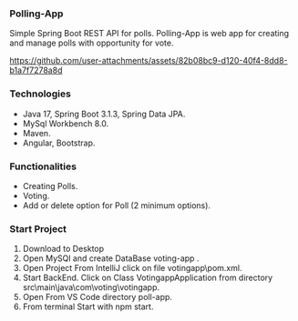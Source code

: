 ### Polling-App ###
Simple Spring Boot REST API for polls. Polling-App is web app for creating and manage polls with opportunity for vote.

https://github.com/user-attachments/assets/82b08bc9-d120-40f4-8dd8-b1a7f7278a8d


### Technologies ###
- Java 17, Spring Boot 3.1.3, Spring Data JPA.
- MySql Workbench 8.0.
- Maven.
- Angular, Bootstrap.

### Functionalities ###
- Creating Polls.
- Voting.
- Add or delete option for Poll (2 minimum options).

### Start Project ###
1. Download to Desktop 
2. Open MySQl and create DataBase voting-app .
3. Open Project From IntelliJ click on file votingapp\pom.xml.
4. Start BackEnd. Click on Class VotingappApplication from directory src\main\java\com\voting\votingapp.
6. Open From VS Code directory poll-app.
7. From terminal Start with npm start.
